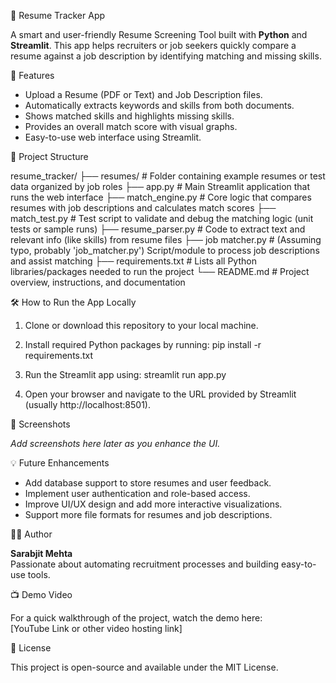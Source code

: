 
 📄 Resume Tracker App

A smart and user-friendly Resume Screening Tool built with **Python** and **Streamlit**. This app helps recruiters or job seekers quickly compare a resume against a job description by identifying matching and missing skills.


 🚀 Features

- Upload a Resume (PDF or Text) and Job Description files.
- Automatically extracts keywords and skills from both documents.
- Shows matched skills and highlights missing skills.
- Provides an overall match score with visual graphs.
- Easy-to-use web interface using Streamlit.



📂 Project Structure

resume_tracker/
├── resumes/               # Folder containing example resumes or test data organized by job roles
├── app.py                 # Main Streamlit application that runs the web interface
├── match_engine.py        # Core logic that compares resumes with job descriptions and calculates match scores
├── match_test.py          # Test script to validate and debug the matching logic (unit tests or sample runs)
├── resume_parser.py       # Code to extract text and relevant info (like skills) from resume files
├── job matcher.py         # (Assuming typo, probably 'job_matcher.py') Script/module to process job descriptions and assist matching
├── requirements.txt       # Lists all Python libraries/packages needed to run the project
└── README.md              # Project overview, instructions, and documentation

 🛠️ How to Run the App Locally

1. Clone or download this repository to your local machine.
2. Install required Python packages by running:
   pip install -r requirements.txt

3. Run the Streamlit app using:
streamlit run app.py

4. Open your browser and navigate to the URL provided by Streamlit (usually http://localhost:8501).


 📸 Screenshots

_Add screenshots here later as you enhance the UI._


 💡 Future Enhancements

- Add database support to store resumes and user feedback.
- Implement user authentication and role-based access.
- Improve UI/UX design and add more interactive visualizations.
- Support more file formats for resumes and job descriptions.


 👩‍💻 Author

**Sarabjit Mehta**  
Passionate about automating recruitment processes and building easy-to-use tools.



📺 Demo Video

For a quick walkthrough of the project, watch the demo here:  
[YouTube Link or other video hosting link]


📄 License

This project is open-source and available under the MIT License.


